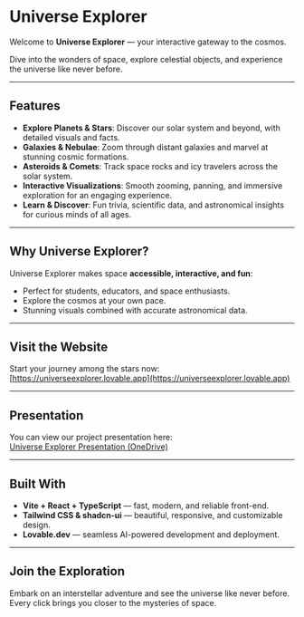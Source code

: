 # Universe Explorer

Welcome to **Universe Explorer** — your interactive gateway to the cosmos.  

Dive into the wonders of space, explore celestial objects, and experience the universe like never before.  

---

## Features

- **Explore Planets & Stars**: Discover our solar system and beyond, with detailed visuals and facts.  
- **Galaxies & Nebulae**: Zoom through distant galaxies and marvel at stunning cosmic formations.  
- **Asteroids & Comets**: Track space rocks and icy travelers across the solar system.  
- **Interactive Visualizations**: Smooth zooming, panning, and immersive exploration for an engaging experience.  
- **Learn & Discover**: Fun trivia, scientific data, and astronomical insights for curious minds of all ages.  

---

## Why Universe Explorer?

Universe Explorer makes space **accessible, interactive, and fun**:

- Perfect for students, educators, and space enthusiasts.  
- Explore the cosmos at your own pace.  
- Stunning visuals combined with accurate astronomical data.  

---

## Visit the Website

Start your journey among the stars now:  
[https://universeexplorer.lovable.app](https://universeexplorer.lovable.app)  

---

## Presentation

You can view our project presentation here:  
[Universe Explorer Presentation (OneDrive)](https://1drv.ms/p/c/117936e4b8d92414/ETMItBkGrh5DpvarLK_hZv4B6piJIYfwC6wNbeKAAPNDUQ?e=iQYUHw)  

---

## Built With

- **Vite + React + TypeScript** — fast, modern, and reliable front-end.  
- **Tailwind CSS & shadcn-ui** — beautiful, responsive, and customizable design.  
- **Lovable.dev** — seamless AI-powered development and deployment.  

---

## Join the Exploration

Embark on an interstellar adventure and see the universe like never before.  
Every click brings you closer to the mysteries of space.  
